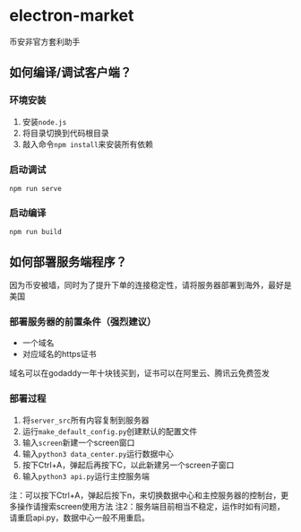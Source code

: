 # electron-market
币安非官方套利助手

## 如何编译/调试客户端？
### 环境安装
1. 安装```node.js```
1. 将目录切换到代码根目录
1. 敲入命令```npm install```来安装所有依赖

### 启动调试
```
npm run serve
```

### 启动编译
```
npm run build
```

## 如何部署服务端程序？
因为币安被墙，同时为了提升下单的连接稳定性，请将服务器部署到海外，最好是美国
### 部署服务器的前置条件（强烈建议）
- 一个域名
- 对应域名的https证书

域名可以在godaddy一年十块钱买到，证书可以在阿里云、腾讯云免费签发
### 部署过程
1. 将```server_src```所有内容复制到服务器
1. 运行```make_default_config.py```创建默认的配置文件 
1. 输入```screen```新建一个screen窗口
1. 输入```python3 data_center.py```运行数据中心
1. 按下Ctrl+A，弹起后再按下C，以此新建另一个screen子窗口   
1. 输入```python3 api.py```运行主控服务端

注：可以按下Ctrl+A，弹起后按下n，来切换数据中心和主控服务器的控制台，更多操作请搜索screen使用方法
注2：服务端目前相当不稳定，运作时如有问题，请重启api.py，数据中心一般不用重启。